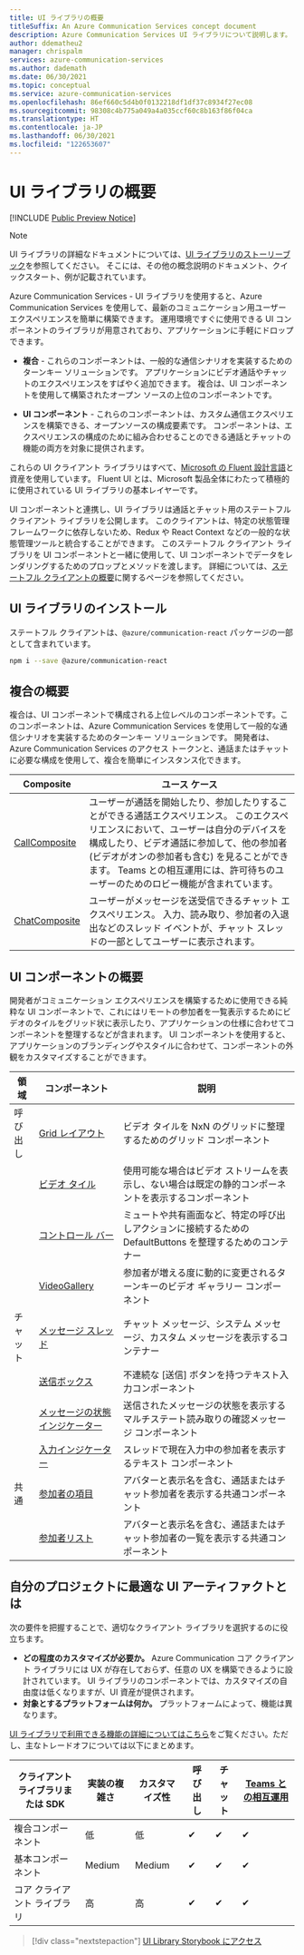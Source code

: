 ```yaml
---
title: UI ライブラリの概要
titleSuffix: An Azure Communication Services concept document
description: Azure Communication Services UI ライブラリについて説明します。
author: ddematheu2
manager: chrispalm
services: azure-communication-services
ms.author: dademath
ms.date: 06/30/2021
ms.topic: conceptual
ms.service: azure-communication-services
ms.openlocfilehash: 86ef660c5d4b0f0132218df1df37c8934f27ec08
ms.sourcegitcommit: 98308c4b775a049a4a035ccf60c8b163f86f04ca
ms.translationtype: HT
ms.contentlocale: ja-JP
ms.lasthandoff: 06/30/2021
ms.locfileid: "122653607"
---
```

# <a name="ui-library-overview"></a>UI ライブラリの概要

[!INCLUDE [Public Preview Notice](../../includes/public-preview-include.md)]

> [!NOTE]
> UI ライブラリの詳細なドキュメントについては、[UI ライブラリのストーリーブック](https://azure.github.io/communication-ui-library)を参照してください。 そこには、その他の概念説明のドキュメント、クイックスタート、例が記載されています。

Azure Communication Services - UI ライブラリを使用すると、Azure Communication Services を使用して、最新のコミュニケーション用ユーザー エクスペリエンスを簡単に構築できます。 運用環境ですぐに使用できる UI コンポーネントのライブラリが用意されており、アプリケーションに手軽にドロップできます。

- **複合** - これらのコンポーネントは、一般的な通信シナリオを実装するためのターンキー ソリューションです。
  アプリケーションにビデオ通話やチャットのエクスペリエンスをすばやく追加できます。
  複合は、UI コンポーネントを使用して構築されたオープン ソースの上位のコンポーネントです。

- **UI コンポーネント** - これらのコンポーネントは、カスタム通信エクスペリエンスを構築できる、オープンソースの構成要素です。
  コンポーネントは、エクスペリエンスの構成のために組み合わせることのできる通話とチャットの機能の両方を対象に提供されます。

これらの UI クライアント ライブラリはすべて、[Microsoft の Fluent 設計言語](https://developer.microsoft.com/fluentui/)と資産を使用しています。 Fluent UI とは、Microsoft 製品全体にわたって積極的に使用されている UI ライブラリの基本レイヤーです。

UI コンポーネントと連携し、UI ライブラリは通話とチャット用のステートフル クライアント ライブラリを公開します。
このクライアントは、特定の状態管理フレームワークに依存しないため、Redux や React Context などの一般的な状態管理ツールと統合することができます。
このステートフル クライアント ライブラリを UI コンポーネントと一緒に使用して、UI コンポーネントでデータをレンダリングするためのプロップとメソッドを渡します。 詳細については、[ステートフル クライアントの概要](https://azure.github.io/communication-ui-library/?path=/story/stateful-client-what-is-stateful--page)に関するページを参照してください。

## <a name="installing-ui-library"></a>UI ライブラリのインストール

ステートフル クライアントは、`@azure/communication-react` パッケージの一部として含まれています。 

```bash
npm i --save @azure/communication-react
```

## <a name="composites-overview"></a>複合の概要

複合は、UI コンポーネントで構成される上位レベルのコンポーネントです。このコンポーネントは、Azure Communication Services を使用して一般的な通信シナリオを実装するためのターンキー ソリューションです。
開発者は、Azure Communication Services のアクセス トークンと、通話またはチャットに必要な構成を使用して、複合を簡単にインスタンス化できます。

| Composite    | ユース ケース  | 
| ------------ | ---------- |
| [CallComposite](https://azure.github.io/communication-ui-library/?path=/story/composites-call--basic-example) | ユーザーが通話を開始したり、参加したりすることができる通話エクスペリエンス。 このエクスペリエンスにおいて、ユーザーは自分のデバイスを構成したり、ビデオ通話に参加して、他の参加者 (ビデオがオンの参加者も含む) を見ることができます。 Teams との相互運用には、許可待ちのユーザーのためのロビー機能が含まれています。 |
| [ChatComposite](https://azure.github.io/communication-ui-library/?path=/story/composites-chat--basic-example)    | ユーザーがメッセージを送受信できるチャット エクスペリエンス。 入力、読み取り、参加者の入退出などのスレッド イベントが、チャット スレッドの一部としてユーザーに表示されます。                                                                                                                          |

## <a name="ui-component-overview"></a>UI コンポーネントの概要

開発者がコミュニケーション エクスペリエンスを構築するために使用できる純粋な UI コンポーネントで、これにはリモートの参加者を一覧表示するためにビデオのタイルをグリッド状に表示したり、アプリケーションの仕様に合わせてコンポーネントを整理するなどが含まれます。
UI コンポーネントを使用すると、アプリケーションのブランディングやスタイルに合わせて、コンポーネントの外観をカスタマイズすることができます。

| 領域    | コンポーネント    | 説明       |
| ------- | ------------ | ----------------- |
| 呼び出し | [Grid レイアウト](https://azure.github.io/communication-ui-library/?path=/story/ui-components-gridlayout--grid-layout)                | ビデオ タイルを NxN のグリッドに整理するためのグリッド コンポーネント                                            |
|         | [ビデオ タイル](https://azure.github.io/communication-ui-library/?path=/story/ui-components-videotile--video-tile)                   | 使用可能な場合はビデオ ストリームを表示し、ない場合は既定の静的コンポーネントを表示するコンポーネント        |
|         | [コントロール バー](https://azure.github.io/communication-ui-library/?path=/story/ui-components-controlbar--control-bar)                | ミュートや共有画面など、特定の呼び出しアクションに接続するための DefaultButtons を整理するためのコンテナー |
|         | [VideoGallery](https://azure.github.io/communication-ui-library/?path=/story/ui-components-video-gallery--video-gallery)                                           | 参加者が増える度に動的に変更されるターンキーのビデオ ギャラリー コンポーネント               |
| チャット    | [メッセージ スレッド](https://azure.github.io/communication-ui-library/?path=/story/ui-components-messagethread--message-thread)       | チャット メッセージ、システム メッセージ、カスタム メッセージを表示するコンテナー                          |
|         | [送信ボックス](https://azure.github.io/communication-ui-library/?path=/story/ui-components-sendbox--send-box)                         | 不連続な [送信] ボタンを持つテキスト入力コンポーネント                                                   |
|         | [メッセージの状態インジケーター](https://azure.github.io/communication-ui-library/?path=/story/ui-components-messagestatusindicator--message-status-indicator)        | 送信されたメッセージの状態を表示するマルチステート読み取りの確認メッセージ コンポーネント                                   |
|         | [入力インジケーター](https://azure.github.io/communication-ui-library/?path=/story/ui-components-typingindicator--typing-indicator) | スレッドで現在入力中の参加者を表示するテキスト コンポーネント                      |
| 共通  | [参加者の項目](https://azure.github.io/communication-ui-library/?path=/story/ui-components-participantitem--participant-item) | アバターと表示名を含む、通話またはチャット参加者を表示する共通コンポーネント            |
|         | [参加者リスト](https://azure.github.io/communication-ui-library/?path=/story/ui-components-participantlist--participant-list)                                 | アバターと表示名を含む、通話またはチャット参加者の一覧を表示する共通コンポーネント       |

## <a name="what-ui-artifact-is-best-for-my-project"></a>自分のプロジェクトに最適な UI アーティファクトとは

次の要件を把握することで、適切なクライアント ライブラリを選択するのに役立ちます。

- **どの程度のカスタマイズが必要か。** Azure Communication コア クライアント ライブラリには UX が存在しておらず、任意の UX を構築できるように設計されています。 UI ライブラリのコンポーネントでは、カスタマイズの自由度は低くなりますが、UI 資産が提供されます。
- **対象とするプラットフォームは何か。** プラットフォームによって、機能は異なります。

[UI ライブラリで利用できる機能の詳細についてはこちら](https://azure.github.io/communication-ui-library/?path=/story/use-cases--page)をご覧ください。ただし、主なトレードオフについては以下にまとめます。

| クライアント ライブラリまたは SDK  | 実装の複雑さ | カスタマイズ性 | 呼び出し | チャット | [Teams との相互運用](../teams-interop.md) |
| --------------------- | ------------------------- | --------------------- | ------- | ---- | ----------------------------------------------------------------------------------------------------- |
| 複合コンポーネント  | 低                       | 低                   | ✔       | ✔    | ✔                                                                                                     |
| 基本コンポーネント       | Medium                    | Medium                | ✔       | ✔    | ✔                                                                                                     |
| コア クライアント ライブラリ | 高                      | 高                  | ✔       | ✔    | ✔                                                                                                     |

> [!div class="nextstepaction"]
> [UI Library Storybook にアクセス](https://azure.github.io/communication-ui-library)
